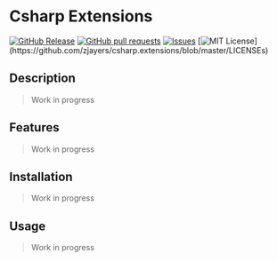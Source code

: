# Csharp Extensions
[![GitHub Release](https://img.shields.io/github/release/zjayers/csharp.extensions.svg?style=flat)]()
[![GitHub pull requests](https://img.shields.io/github/issues-pr/zjayers/csharp.extensions.svg?style=flat)]()
[![Issues](https://img.shields.io/github/issues-raw/zjayers/csharp.extensions.svg?maxAge=25000)](https://github.com/zjayers/csharp.extensions/issues)
[![MIT License](https://img.shields.io/apm/l/atomic-ui.svg?)](https://github.com/zjayers/csharp.extensions/blob/master/LICENSEs)

## Description

> Work in progress

## Features

> Work in progress

## Installation

> Work in progress

## Usage

> Work in progress